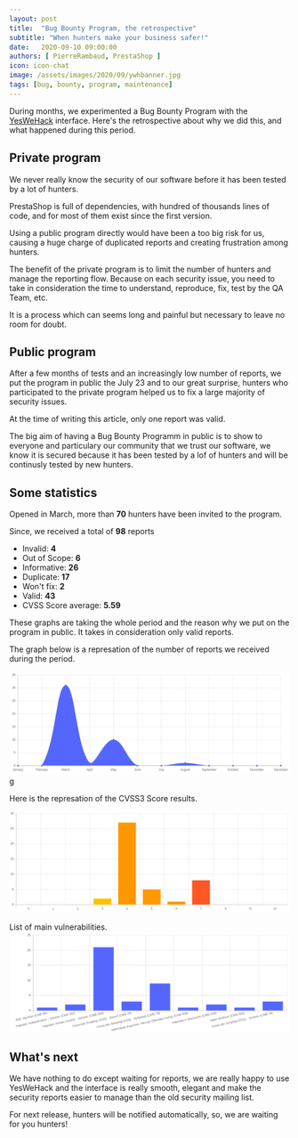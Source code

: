 ```yaml
---
layout: post
title:  "Bug Bounty Program, the retrospective"
subtitle: "When hunters make your business safer!"
date:   2020-09-10 09:00:00
authors: [ PierreRambaud, PrestaShop ]
icon: icon-chat
image: /assets/images/2020/09/ywhbanner.jpg
tags: [bug, bounty, program, maintenance]
---
```


During months, we experimented a Bug Bounty Program with the [YesWeHack](https://yeswehack.com) interface. Here's the retrospective about why we did this, and what happened during this period.


## Private program

We never really know the security of our software before it has been tested by a lot of hunters.

PrestaShop is full of dependencies, with hundred of thousands lines of code, and for most of them exist since the first version. 

Using a public program directly would have been a too big risk for us, causing a huge charge of duplicated reports and creating frustration among hunters.

The benefit of the private program is to limit the number of hunters and manage the reporting flow. Because on each security issue, you need to take in consideration the time to understand, reproduce, fix, test by the QA Team, etc. 

It is a process which can seems long and painful but necessary to leave no room for doubt.


## Public program

After a few months of tests and an increasingly low number of reports, we put the program in public the July 23 and to our great surprise, hunters who participated to the private program helped us to fix a large majority of security issues. 

At the time of writing this article, only one report was valid.

The big aim of having a Bug Bounty Programm in public is to show to everyone and particulary our community that we trust our software, we know it is secured because it has been tested by a lof of hunters and will be continusly tested by new hunters.


## Some statistics

Opened in March, more than **70** hunters have been invited to the program.

Since, we received a total of **98** reports
 - Invalid: **4**
 - Out of Scope: **6**
 - Informative: **26**
 - Duplicate: **17**
 - Won't fix: **2**
 - Valid: **43**
 - CVSS Score average: **5.59**

These graphs are taking the whole period and the reason why we put on the program in public.
It takes in consideration only valid reports.

The graph below is a represation of the number of reports we received during the period.

[![Valid reports](/assets/images/2020/09/bug-bounty-all-valid-reports.png)](/assets/images/2020/09/bug-bounty-all-valid-reports.pn)g

Here is the represation of the CVSS3 Score results.

[![CVSS3 Score](/assets/images/2020/09/bug-bounty-all-valid-cvss.png)](/assets/images/2020/09/bug-bounty-all-valid-cvss.png)

List of main vulnerabilities.
[![Common vulnerabilities](/assets/images/2020/09/bug-bounty-all-valid-types.png)](/assets/images/2020/09/bug-bounty-all-valid-types.png)


## What's next

We have nothing to do except waiting for reports, we are really happy to use YesWeHack and the interface is really smooth, elegant and make the security reports easier to manage than the old security mailing list.

For next release, hunters will be notified automatically, so, we are waiting for you hunters!
